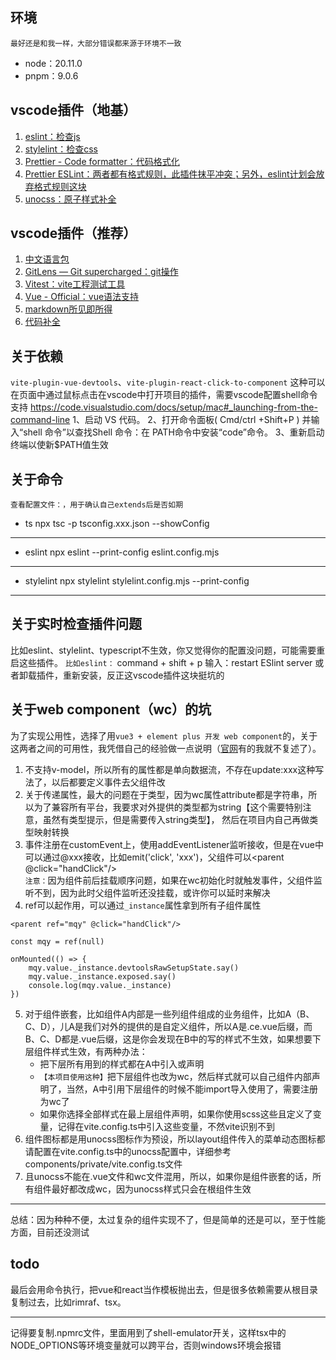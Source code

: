 ## 环境
`最好还是和我一样，大部分错误都来源于环境不一致`
+ node：20.11.0
+ pnpm：9.0.6

## vscode插件（地基）
1. [eslint：检查js](https://marketplace.visualstudio.com/items?itemName=dbaeumer.vscode-eslint)
2. [stylelint：检查css](https://marketplace.visualstudio.com/items?itemName=stylelint.vscode-stylelint)
3. [Prettier - Code formatter：代码格式化](https://marketplace.visualstudio.com/items?itemName=esbenp.prettier-vscode)
4. [Prettier ESLint：两者都有格式规则，此插件抹平冲突；另外，eslint计划会放弃格式规则这块](https://marketplace.visualstudio.com/items?itemName=rvest.vs-code-prettier-eslint)
5. [unocss：原子样式补全](https://marketplace.visualstudio.com/items?itemName=antfu.unocss)

## vscode插件（推荐）
1. [中文语言包](https://marketplace.visualstudio.com/items?itemName=MS-CEINTL.vscode-language-pack-zh-hans)
2. [GitLens — Git supercharged：git操作](https://marketplace.visualstudio.com/items?itemName=eamodio.gitlens)
3. [Vitest：vite工程测试工具](https://marketplace.visualstudio.com/items?itemName=vitest.explorer)
4. [Vue - Official：vue语法支持](https://marketplace.visualstudio.com/items?itemName=Vue.volar)
5. [markdown所见即所得](https://marketplace.visualstudio.com/items?itemName=yzhang.markdown-all-in-one)
6. [代码补全](https://marketplace.visualstudio.com/items?itemName=VisualStudioExptTeam.vscodeintellicode)

## 关于依赖
`vite-plugin-vue-devtools`、`vite-plugin-react-click-to-component`
这种可以在页面中通过鼠标点击在vscode中打开项目的插件，需要vscode配置shell命令支持
https://code.visualstudio.com/docs/setup/mac#_launching-from-the-command-line
1、启动 VS 代码。
2、打开命令面板( Cmd/ctrl +Shift+P ) 并输入“shell 命令”以查找Shell 命令：在 PATH命令中安装“code”命令。
3、重新启动终端以使新$PATH值生效

## 关于命令
`查看配置文件：，用于确认自己extends后是否如期`

- ts
npx tsc -p tsconfig.xxx.json --showConfig
___
- eslint
npx eslint --print-config eslint.config.mjs
___
- stylelint
 npx stylelint stylelint.config.mjs --print-config
___
## 关于实时检查插件问题
比如eslint、stylelint、typescript不生效，你又觉得你的配置没问题，可能需要重启这些插件。
`比如eslint：`
 command + shift + p 输入：restart ESlint server
 或者卸载插件，重新安装，反正这vscode插件这块挺坑的


 ## 关于web component（wc）的坑
 为了实现公用性，选择了用`vue3 + element plus 开发 web component`的，关于这两者之间的可用性，我凭借自己的经验做一点说明（[官网](https://cn.vuejs.org/guide/extras/web-components.html#vue-and-web-components)有的我就不复述了）。
1. 不支持v-model，所以所有的属性都是单向数据流，不存在update:xxx这种写法了，以后都要定义事件去父组件改
2. 关于传递属性，最大的问题在于类型，因为wc属性attribute都是字符串，所以为了兼容所有平台，我要求对外提供的类型都为string【这个需要特别注意，虽然有类型提示，但是需要传入string类型】，
   然后在项目内自己再做类型映射转换
3. 事件注册在customEvent上，使用addEventListener监听接收，但是在vue中可以通过@xxx接收，比如emit('click', 'xxx')，父组件可以<parent @click="handClick"/>
   <br/>
   `注意：`因为组件前后挂载顺序问题，如果在wc初始化时就触发事件，父组件监听不到，因为此时父组件监听还没挂载，或许你可以延时来解决
4. ref可以起作用，可以通过`_instance`属性拿到所有子组件属性
```
<parent ref="mqy" @click="handClick"/>

const mqy = ref(null)

onMounted(() => {
    mqy.value._instance.devtoolsRawSetupState.say()
    mqy.value._instance.exposed.say()
    console.log(mqy.value._instance)
})
```
5. 对于组件嵌套，比如组件A内部是一些列组件组成的业务组件，比如A（B、C、D），儿A是我们对外的提供的是自定义组件，所以A是.ce.vue后缀，而
B、C、D都是.vue后缀，这是你会发现在B中的写的样式不生效，如果想要下层组件样式生效，有两种办法：
   - 把下层所有用到的样式都在A中引入或声明
   - `【本项目使用这种】`把下层组件也改为wc，然后样式就可以自己组件内部声明了，当然，A中引用下层组件的时候不能import导入使用了，需要注册为wc了
   - 如果你选择全部样式在最上层组件声明，如果你使用scss这些且定义了变量，记得在vite.config.ts中引入这些变量，不然vite识别不到
6. 组件图标都是用unocss图标作为预设，所以layout组件传入的菜单动态图标都请配置在vite.config.ts中的unocss配置中，详细参考components/private/vite.config.ts文件
7. 且unocss不能在.vue文件和wc文件混用，所以，如果你是组件嵌套的话，所有组件最好都改成wc，因为unocss样式只会在根组件生效

___
总结：因为种种不便，太过复杂的组件实现不了，但是简单的还是可以，至于性能方面，目前还没测试

## todo
最后会用命令执行，把vue和react当作模板抛出去，但是很多依赖需要从根目录复制过去，比如rimraf、tsx。
___
记得要复制.npmrc文件，里面用到了shell-emulator开关，这样tsx中的NODE_OPTIONS等环境变量就可以跨平台，否则windows环境会报错